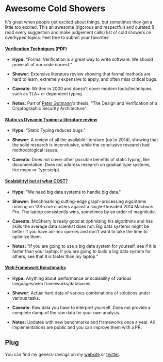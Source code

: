 # Awesome Cold Showers

It's great when people get excited about things, but sometimes they get a little _too_ excited. This an awesome (rigorous and respectful) and curated (I read every suggestion and make judgement calls) list of cold showers on overhyped topics. Feel free to submit your favorites!

####  [Verification Techniques](http://www.cypherpunks.to/~peter/04_verif_techniques.pdf) (PDF)

* **Hype:** "Formal Verification is a great way to write software. We should prove all of our code correct."

* **Shower:** Extensive literature review showing that formal methods are hard to learn, extremely expensive to apply, and often miss critical bugs.

* **Caveats:** Written in 2000 and doesn't cover modern tools/techniques, such as TLA+ or dependent typing.

* **Notes:** Part of [Peter Gutmann](https://www.cs.auckland.ac.nz/~pgut001/)'s thesis, "The Design and Verification of a Cryptographic Security Architecture".

#### [Static vs Dynamic Typing: a literature review](https://danluu.com/empirical-pl/)

* **Hype:** "Static Typing reduces bugs."

* **Shower:** A review of all the available literature (up to 2014), showing that the solid research is inconclusive, while the conclusive research had methodological issues.

* **Caveats:** Does not cover other possible benefits of static typing, like documentation. Does not address research on gradual type systems, like mypy or Typescript.

#### [Scalability! but at what COST?](http://www.frankmcsherry.org/graph/scalability/cost/2015/01/15/COST.html)

* **Hype:** "We need big data systems to handle big data."

* **Shower:** Benchmarking cutting-edge graph-processing algorithms running on 128-core clusters against a single-threaded 2014 Macbook Pro. The laptop consistently wins, sometimes by an order of magnitude.

* **Caveats:** McSherry is really good at optimizing his algorithms and has skills the average data scientist does not. Big data systems might be better if you have ad-hoc queries and don't want to take the time to optimize them.

* **Notes:** "If you are going to use a big data system for yourself, see if it is faster than your laptop. If you are going to build a big data system for others, see that it is faster than my laptop."

#### [Web Framework Benchmarks](https://www.techempower.com/benchmarks/)

* **Hype:** Anything about performance or scalability of various languages/web frameworks/databases.

* **Shower:** Actual hard data of various combinations of solutions under various tasks.

* **Caveats:** Raw data you have to interpret yourself. Does not provide a complete dump of the raw data for your own analysis.

* **Notes:** Updates with new benchmarks and frameworks once a year. All implementations are public and you can improve them with a PR. 

## Plug

You can find my general ravings on my [website](https://hillelwayne.com) or [twitter](https://twitter.com/Hillelogram). 
